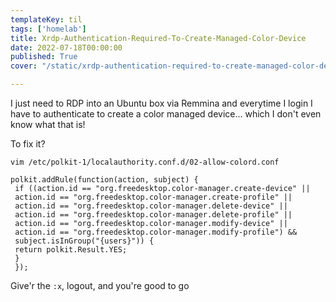 ```yaml
---
templateKey: til
tags: ['homelab']
title: Xrdp-Authentication-Required-To-Create-Managed-Color-Device
date: 2022-07-18T00:00:00
published: True
cover: "/static/xrdp-authentication-required-to-create-managed-color-device.png"

---
```


I just need to RDP into an Ubuntu box via Remmina and everytime I login I have
to authenticate to create a color managed device... which I don't even know
what that is!


To fix it?

`vim /etc/polkit-1/localauthority.conf.d/02-allow-colord.conf`

```
polkit.addRule(function(action, subject) {
 if ((action.id == "org.freedesktop.color-manager.create-device" ||
 action.id == "org.freedesktop.color-manager.create-profile" ||
 action.id == "org.freedesktop.color-manager.delete-device" ||
 action.id == "org.freedesktop.color-manager.delete-profile" ||
 action.id == "org.freedesktop.color-manager.modify-device" ||
 action.id == "org.freedesktop.color-manager.modify-profile") &&
 subject.isInGroup("{users}")) {
 return polkit.Result.YES;
 }
 });
```

Give'r the `:x`, logout, and you're good to go
